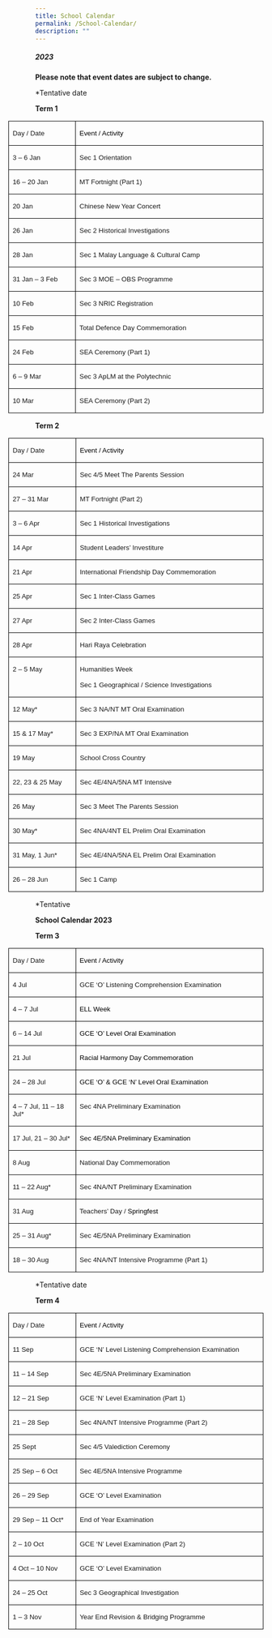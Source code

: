 ```yaml
---
title: School Calendar
permalink: /School-Calendar/
description: ""
---
```

##### **2023**

**Please note that event dates are subject to change.**

*Tentative date

**Term 1**

<table style="margin-left:-.55in;border-collapse:collapse;mso-table-layout-alt:fixed;
 border:none;mso-border-alt:solid black .5pt;mso-padding-alt:0in 5.4pt 0in 5.4pt;
 mso-border-insideh:.5pt solid black;mso-border-insidev:.5pt solid black" width="0" cellpadding="0" cellspacing="0" border="1" class="MsoNormalTable"><tbody><tr style="mso-yfti-irow:0;mso-yfti-firstrow:yes"><td style="width:1.75in;border:solid black 1.0pt;
  mso-border-alt:solid black .5pt;padding:0in 5.4pt 0in 5.4pt" valign="top" width="168"><p class="MsoNormal"><span style="font-size:10.0pt;font-family:&quot;Arial&quot;,sans-serif;
  mso-fareast-font-family:Arial" lang="EN-CA">Day / Date</span></p></td><td style="width:5.25in;border:solid black 1.0pt;
  border-left:none;mso-border-left-alt:solid black .5pt;mso-border-alt:solid black .5pt;
  padding:0in 5.4pt 0in 5.4pt" valign="top" width="504"><p style="tab-stops:center 3.0in right 6.0in;border:none;
  mso-padding-alt:31.0pt 31.0pt 31.0pt 31.0pt;mso-border-shadow:yes" class="MsoNormal"><span style="font-size:10.0pt;font-family:&quot;Arial&quot;,sans-serif;mso-fareast-font-family:
  Arial;color:black" lang="EN-CA">Event / Activity</span></p></td></tr><tr style="mso-yfti-irow:1"><td style="width:1.75in;border:solid black 1.0pt;
  border-top:none;mso-border-top-alt:solid black .5pt;mso-border-alt:solid black .5pt;
  padding:0in 5.4pt 0in 5.4pt" valign="top" width="168"><p class="MsoNormal"><span style="font-size:10.0pt;font-family:&quot;Arial&quot;,sans-serif;
  mso-fareast-font-family:Arial" lang="EN-CA">3 – 6 Jan</span></p></td><td style="width:5.25in;border-top:none;border-left:
  none;border-bottom:solid black 1.0pt;border-right:solid black 1.0pt;
  mso-border-top-alt:solid black .5pt;mso-border-left-alt:solid black .5pt;
  mso-border-alt:solid black .5pt;padding:0in 5.4pt 0in 5.4pt" valign="top" width="504"><p class="MsoNormal"><span style="font-size:10.0pt;font-family:&quot;Arial&quot;,sans-serif;
  mso-fareast-font-family:Arial" lang="EN-CA">Sec 1 Orientation</span></p></td></tr><tr style="mso-yfti-irow:2"><td style="width:1.75in;border:solid black 1.0pt;
  border-top:none;mso-border-top-alt:solid black .5pt;mso-border-alt:solid black .5pt;
  padding:0in 5.4pt 0in 5.4pt" valign="top" width="168"><p class="MsoNormal"><span style="font-size:10.0pt;font-family:&quot;Arial&quot;,sans-serif;
  mso-fareast-font-family:Arial" lang="EN-CA">16 – 20 Jan</span></p></td><td style="width:5.25in;border-top:none;border-left:
  none;border-bottom:solid black 1.0pt;border-right:solid black 1.0pt;
  mso-border-top-alt:solid black .5pt;mso-border-left-alt:solid black .5pt;
  mso-border-alt:solid black .5pt;padding:0in 5.4pt 0in 5.4pt" valign="top" width="504"><p class="MsoNormal"><span style="font-size:10.0pt;font-family:&quot;Arial&quot;,sans-serif;
  mso-fareast-font-family:Arial" lang="EN-CA">MT Fortnight (Part 1)</span></p></td></tr><tr style="mso-yfti-irow:3"><td style="width:1.75in;border:solid black 1.0pt;
  border-top:none;mso-border-top-alt:solid black .5pt;mso-border-alt:solid black .5pt;
  padding:0in 5.4pt 0in 5.4pt" valign="top" width="168"><p class="MsoNormal"><span style="font-size:10.0pt;font-family:&quot;Arial&quot;,sans-serif;
  mso-fareast-font-family:Arial" lang="EN-CA">20 Jan</span></p></td><td style="width:5.25in;border-top:none;border-left:
  none;border-bottom:solid black 1.0pt;border-right:solid black 1.0pt;
  mso-border-top-alt:solid black .5pt;mso-border-left-alt:solid black .5pt;
  mso-border-alt:solid black .5pt;padding:0in 5.4pt 0in 5.4pt" valign="top" width="504"><p class="MsoNormal"><span style="font-size:10.0pt;font-family:&quot;Arial&quot;,sans-serif;
  mso-fareast-font-family:Arial" lang="EN-CA">Chinese New Year Concert</span></p></td></tr><tr style="mso-yfti-irow:4"><td style="width:1.75in;border:solid black 1.0pt;
  border-top:none;mso-border-top-alt:solid black .5pt;mso-border-alt:solid black .5pt;
  padding:0in 5.4pt 0in 5.4pt" valign="top" width="168"><p class="MsoNormal"><span style="font-size:10.0pt;font-family:&quot;Arial&quot;,sans-serif;
  mso-fareast-font-family:Arial" lang="EN-CA">26 Jan</span></p></td><td style="width:5.25in;border-top:none;border-left:
  none;border-bottom:solid black 1.0pt;border-right:solid black 1.0pt;
  mso-border-top-alt:solid black .5pt;mso-border-left-alt:solid black .5pt;
  mso-border-alt:solid black .5pt;padding:0in 5.4pt 0in 5.4pt" valign="top" width="504"><p class="MsoNormal"><span style="font-size:10.0pt;font-family:&quot;Arial&quot;,sans-serif;
  mso-fareast-font-family:Arial" lang="EN-CA">Sec 2 Historical Investigations</span></p></td></tr><tr style="mso-yfti-irow:5"><td style="width:1.75in;border:solid black 1.0pt;
  border-top:none;mso-border-top-alt:solid black .5pt;mso-border-alt:solid black .5pt;
  padding:0in 5.4pt 0in 5.4pt" valign="top" width="168"><p class="MsoNormal"><span style="font-size:10.0pt;font-family:&quot;Arial&quot;,sans-serif;
  mso-fareast-font-family:Arial" lang="EN-CA">28 Jan</span></p></td><td style="width:5.25in;border-top:none;border-left:
  none;border-bottom:solid black 1.0pt;border-right:solid black 1.0pt;
  mso-border-top-alt:solid black .5pt;mso-border-left-alt:solid black .5pt;
  mso-border-alt:solid black .5pt;padding:0in 5.4pt 0in 5.4pt" valign="top" width="504"><p class="MsoNormal"><span style="font-size:10.0pt;font-family:&quot;Arial&quot;,sans-serif;
  mso-fareast-font-family:Arial" lang="EN-CA">Sec 1 Malay Language &amp; Cultural Camp</span></p></td></tr><tr style="mso-yfti-irow:6"><td style="width:1.75in;border:solid black 1.0pt;
  border-top:none;mso-border-top-alt:solid black .5pt;mso-border-alt:solid black .5pt;
  padding:0in 5.4pt 0in 5.4pt" valign="top" width="168"><p class="MsoNormal"><span style="font-size:10.0pt;font-family:&quot;Arial&quot;,sans-serif;
  mso-fareast-font-family:Arial" lang="EN-CA">31 Jan – 3 Feb</span></p></td><td style="width:5.25in;border-top:none;border-left:
  none;border-bottom:solid black 1.0pt;border-right:solid black 1.0pt;
  mso-border-top-alt:solid black .5pt;mso-border-left-alt:solid black .5pt;
  mso-border-alt:solid black .5pt;padding:0in 5.4pt 0in 5.4pt" valign="top" width="504"><p class="MsoNormal"><span style="font-size:10.0pt;font-family:&quot;Arial&quot;,sans-serif;
  mso-fareast-font-family:Arial" lang="EN-CA">Sec 3 MOE – OBS Programme</span></p></td></tr><tr style="mso-yfti-irow:7"><td style="width:1.75in;border:solid black 1.0pt;
  border-top:none;mso-border-top-alt:solid black .5pt;mso-border-alt:solid black .5pt;
  padding:0in 5.4pt 0in 5.4pt" valign="top" width="168"><p class="MsoNormal"><span style="font-size:10.0pt;font-family:&quot;Arial&quot;,sans-serif;
  mso-fareast-font-family:Arial" lang="EN-CA">10 Feb</span></p></td><td style="width:5.25in;border-top:none;border-left:
  none;border-bottom:solid black 1.0pt;border-right:solid black 1.0pt;
  mso-border-top-alt:solid black .5pt;mso-border-left-alt:solid black .5pt;
  mso-border-alt:solid black .5pt;padding:0in 5.4pt 0in 5.4pt" valign="top" width="504"><p class="MsoNormal"><span style="font-size:10.0pt;font-family:&quot;Arial&quot;,sans-serif;
  mso-fareast-font-family:Arial" lang="EN-CA">Sec 3 NRIC Registration</span></p></td></tr><tr style="mso-yfti-irow:8"><td style="width:1.75in;border:solid black 1.0pt;
  border-top:none;mso-border-top-alt:solid black .5pt;mso-border-alt:solid black .5pt;
  padding:0in 5.4pt 0in 5.4pt" valign="top" width="168"><p class="MsoNormal"><span style="font-size:10.0pt;font-family:&quot;Arial&quot;,sans-serif;
  mso-fareast-font-family:Arial" lang="EN-CA">15 Feb</span></p></td><td style="width:5.25in;border-top:none;border-left:
  none;border-bottom:solid black 1.0pt;border-right:solid black 1.0pt;
  mso-border-top-alt:solid black .5pt;mso-border-left-alt:solid black .5pt;
  mso-border-alt:solid black .5pt;padding:0in 5.4pt 0in 5.4pt" valign="top" width="504"><p class="MsoNormal"><span style="font-size:10.0pt;font-family:&quot;Arial&quot;,sans-serif;
  mso-fareast-font-family:Arial" lang="EN-CA">Total Defence Day Commemoration</span></p></td></tr><tr style="mso-yfti-irow:9"><td style="width:1.75in;border:solid black 1.0pt;
  border-top:none;mso-border-top-alt:solid black .5pt;mso-border-alt:solid black .5pt;
  padding:0in 5.4pt 0in 5.4pt" valign="top" width="168"><p class="MsoNormal"><span style="font-size:10.0pt;font-family:&quot;Arial&quot;,sans-serif;
  mso-fareast-font-family:Arial" lang="EN-CA">24 Feb</span></p></td><td style="width:5.25in;border-top:none;border-left:
  none;border-bottom:solid black 1.0pt;border-right:solid black 1.0pt;
  mso-border-top-alt:solid black .5pt;mso-border-left-alt:solid black .5pt;
  mso-border-alt:solid black .5pt;padding:0in 5.4pt 0in 5.4pt" valign="top" width="504"><p class="MsoNormal"><span style="font-size:10.0pt;font-family:&quot;Arial&quot;,sans-serif;
  mso-fareast-font-family:Arial" lang="EN-CA">SEA Ceremony (Part 1)</span></p></td></tr><tr style="mso-yfti-irow:10"><td style="width:1.75in;border:solid black 1.0pt;
  border-top:none;mso-border-top-alt:solid black .5pt;mso-border-alt:solid black .5pt;
  padding:0in 5.4pt 0in 5.4pt" valign="top" width="168"><p class="MsoNormal"><span style="font-size:10.0pt;font-family:&quot;Arial&quot;,sans-serif;
  mso-fareast-font-family:Arial" lang="EN-CA">6 – 9 Mar</span></p></td><td style="width:5.25in;border-top:none;border-left:
  none;border-bottom:solid black 1.0pt;border-right:solid black 1.0pt;
  mso-border-top-alt:solid black .5pt;mso-border-left-alt:solid black .5pt;
  mso-border-alt:solid black .5pt;padding:0in 5.4pt 0in 5.4pt" valign="top" width="504"><p class="MsoNormal"><span style="font-size:10.0pt;font-family:&quot;Arial&quot;,sans-serif;
  mso-fareast-font-family:Arial" lang="EN-CA">Sec 3 ApLM at the Polytechnic</span></p></td></tr><tr style="mso-yfti-irow:11;mso-yfti-lastrow:yes"><td style="width:1.75in;border:solid black 1.0pt;
  border-top:none;mso-border-top-alt:solid black .5pt;mso-border-alt:solid black .5pt;
  padding:0in 5.4pt 0in 5.4pt" valign="top" width="168"><p class="MsoNormal"><span style="font-size:10.0pt;font-family:&quot;Arial&quot;,sans-serif;
  mso-fareast-font-family:Arial" lang="EN-CA">10 Mar</span></p></td><td style="width:5.25in;border-top:none;border-left:
  none;border-bottom:solid black 1.0pt;border-right:solid black 1.0pt;
  mso-border-top-alt:solid black .5pt;mso-border-left-alt:solid black .5pt;
  mso-border-alt:solid black .5pt;padding:0in 5.4pt 0in 5.4pt" valign="top" width="504"><p class="MsoNormal"><span style="font-size:10.0pt;font-family:&quot;Arial&quot;,sans-serif;
  mso-fareast-font-family:Arial" lang="EN-CA">SEA Ceremony (Part 2)</span></p></td></tr></tbody></table>

**Term 2**

<table style="margin-left:-.55in;border-collapse:collapse;mso-table-layout-alt:fixed;
 border:none;mso-border-alt:solid black .5pt;mso-padding-alt:0in 5.4pt 0in 5.4pt;
 mso-border-insideh:.5pt solid black;mso-border-insidev:.5pt solid black" width="0" cellpadding="0" cellspacing="0" border="1" class="MsoNormalTable"><tbody><tr style="mso-yfti-irow:0;mso-yfti-firstrow:yes"><td style="width:1.75in;border:solid black 1.0pt;
  mso-border-alt:solid black .5pt;padding:0in 5.4pt 0in 5.4pt" valign="top" width="168"><p class="MsoNormal"><span style="font-size:10.0pt;font-family:&quot;Arial&quot;,sans-serif;
  mso-fareast-font-family:Arial" lang="EN-CA">Day / Date</span></p></td><td style="width:5.25in;border:solid black 1.0pt;
  border-left:none;mso-border-left-alt:solid black .5pt;mso-border-alt:solid black .5pt;
  padding:0in 5.4pt 0in 5.4pt" valign="top" width="504"><p style="tab-stops:center 3.0in right 6.0in;border:none;
  mso-padding-alt:31.0pt 31.0pt 31.0pt 31.0pt;mso-border-shadow:yes" class="MsoNormal"><span style="font-size:10.0pt;font-family:&quot;Arial&quot;,sans-serif;mso-fareast-font-family:
  Arial;color:black" lang="EN-CA">Event / Activity</span></p></td></tr><tr style="mso-yfti-irow:1"><td style="width:1.75in;border:solid black 1.0pt;
  border-top:none;mso-border-top-alt:solid black .5pt;mso-border-alt:solid black .5pt;
  padding:0in 5.4pt 0in 5.4pt" valign="top" width="168"><p class="MsoNormal"><span style="font-size:10.0pt;font-family:&quot;Arial&quot;,sans-serif;
  mso-fareast-font-family:Arial" lang="EN-CA">24 Mar</span></p></td><td style="width:5.25in;border-top:none;border-left:
  none;border-bottom:solid black 1.0pt;border-right:solid black 1.0pt;
  mso-border-top-alt:solid black .5pt;mso-border-left-alt:solid black .5pt;
  mso-border-alt:solid black .5pt;padding:0in 5.4pt 0in 5.4pt" valign="top" width="504"><p style="tab-stops:center 3.0in right 6.0in" class="MsoNormal"><span style="font-size:10.0pt;font-family:&quot;Arial&quot;,sans-serif;mso-fareast-font-family:
  Arial" lang="EN-CA">Sec 4/5 Meet The Parents Session</span></p></td></tr><tr style="mso-yfti-irow:2"><td style="width:1.75in;border:solid black 1.0pt;
  border-top:none;mso-border-top-alt:solid black .5pt;mso-border-alt:solid black .5pt;
  padding:0in 5.4pt 0in 5.4pt" valign="top" width="168"><p class="MsoNormal"><span style="font-size:10.0pt;font-family:&quot;Arial&quot;,sans-serif;
  mso-fareast-font-family:Arial" lang="EN-CA">27 – 31 Mar</span></p></td><td style="width:5.25in;border-top:none;border-left:
  none;border-bottom:solid black 1.0pt;border-right:solid black 1.0pt;
  mso-border-top-alt:solid black .5pt;mso-border-left-alt:solid black .5pt;
  mso-border-alt:solid black .5pt;padding:0in 5.4pt 0in 5.4pt" valign="top" width="504"><p style="tab-stops:center 3.0in right 6.0in" class="MsoNormal"><span style="font-size:10.0pt;font-family:&quot;Arial&quot;,sans-serif;mso-fareast-font-family:
  Arial" lang="EN-CA">MT Fortnight (Part 2)<span style="background:yellow;mso-highlight:
  yellow"></span></span></p></td></tr><tr style="mso-yfti-irow:3"><td style="width:1.75in;border:solid black 1.0pt;
  border-top:none;mso-border-top-alt:solid black .5pt;mso-border-alt:solid black .5pt;
  padding:0in 5.4pt 0in 5.4pt" valign="top" width="168"><p class="MsoNormal"><span style="font-size:10.0pt;font-family:&quot;Arial&quot;,sans-serif;
  mso-fareast-font-family:Arial" lang="EN-CA">3 – 6 Apr</span></p></td><td style="width:5.25in;border-top:none;border-left:
  none;border-bottom:solid black 1.0pt;border-right:solid black 1.0pt;
  mso-border-top-alt:solid black .5pt;mso-border-left-alt:solid black .5pt;
  mso-border-alt:solid black .5pt;padding:0in 5.4pt 0in 5.4pt" valign="top" width="504"><p style="tab-stops:center 3.0in right 6.0in" class="MsoNormal"><span style="font-size:10.0pt;font-family:&quot;Arial&quot;,sans-serif;mso-fareast-font-family:
  Arial" lang="EN-CA">Sec 1 Historical Investigations</span></p></td></tr><tr style="mso-yfti-irow:4"><td style="width:1.75in;border:solid black 1.0pt;
  border-top:none;mso-border-top-alt:solid black .5pt;mso-border-alt:solid black .5pt;
  padding:0in 5.4pt 0in 5.4pt" valign="top" width="168"><p class="MsoNormal"><span style="font-size:10.0pt;font-family:&quot;Arial&quot;,sans-serif;
  mso-fareast-font-family:Arial" lang="EN-CA">14 Apr</span></p></td><td style="width:5.25in;border-top:none;border-left:
  none;border-bottom:solid black 1.0pt;border-right:solid black 1.0pt;
  mso-border-top-alt:solid black .5pt;mso-border-left-alt:solid black .5pt;
  mso-border-alt:solid black .5pt;padding:0in 5.4pt 0in 5.4pt" valign="top" width="504"><p style="tab-stops:center 3.0in right 6.0in" class="MsoNormal"><span style="font-size:10.0pt;font-family:&quot;Arial&quot;,sans-serif;mso-fareast-font-family:
  Arial" lang="EN-CA">Student Leaders’ Investiture</span></p></td></tr><tr style="mso-yfti-irow:5"><td style="width:1.75in;border:solid black 1.0pt;
  border-top:none;mso-border-top-alt:solid black .5pt;mso-border-alt:solid black .5pt;
  padding:0in 5.4pt 0in 5.4pt" valign="top" width="168"><p class="MsoNormal"><span style="font-size:10.0pt;font-family:&quot;Arial&quot;,sans-serif;
  mso-fareast-font-family:Arial" lang="EN-CA">21 Apr</span></p></td><td style="width:5.25in;border-top:none;border-left:
  none;border-bottom:solid black 1.0pt;border-right:solid black 1.0pt;
  mso-border-top-alt:solid black .5pt;mso-border-left-alt:solid black .5pt;
  mso-border-alt:solid black .5pt;padding:0in 5.4pt 0in 5.4pt" valign="top" width="504"><p style="tab-stops:center 3.0in right 6.0in" class="MsoNormal"><span style="font-size:10.0pt;font-family:&quot;Arial&quot;,sans-serif;mso-fareast-font-family:
  Arial" lang="EN-CA">International Friendship Day Commemoration</span></p></td></tr><tr style="mso-yfti-irow:6"><td style="width:1.75in;border:solid black 1.0pt;
  border-top:none;mso-border-top-alt:solid black .5pt;mso-border-alt:solid black .5pt;
  padding:0in 5.4pt 0in 5.4pt" valign="top" width="168"><p class="MsoNormal"><span style="font-size:10.0pt;font-family:&quot;Arial&quot;,sans-serif;
  mso-fareast-font-family:Arial" lang="EN-CA">25 Apr</span></p></td><td style="width:5.25in;border-top:none;border-left:
  none;border-bottom:solid black 1.0pt;border-right:solid black 1.0pt;
  mso-border-top-alt:solid black .5pt;mso-border-left-alt:solid black .5pt;
  mso-border-alt:solid black .5pt;padding:0in 5.4pt 0in 5.4pt" valign="top" width="504"><p style="tab-stops:center 3.0in right 6.0in" class="MsoNormal"><span style="font-size:10.0pt;font-family:&quot;Arial&quot;,sans-serif;mso-fareast-font-family:
  Arial" lang="EN-CA">Sec 1 Inter-Class Games</span></p></td></tr><tr style="mso-yfti-irow:7"><td style="width:1.75in;border:solid black 1.0pt;
  border-top:none;mso-border-top-alt:solid black .5pt;mso-border-alt:solid black .5pt;
  padding:0in 5.4pt 0in 5.4pt" valign="top" width="168"><p class="MsoNormal"><span style="font-size:10.0pt;font-family:&quot;Arial&quot;,sans-serif;
  mso-fareast-font-family:Arial" lang="EN-CA">27 Apr</span></p></td><td style="width:5.25in;border-top:none;border-left:
  none;border-bottom:solid black 1.0pt;border-right:solid black 1.0pt;
  mso-border-top-alt:solid black .5pt;mso-border-left-alt:solid black .5pt;
  mso-border-alt:solid black .5pt;padding:0in 5.4pt 0in 5.4pt" valign="top" width="504"><p style="tab-stops:center 3.0in right 6.0in" class="MsoNormal"><span style="font-size:10.0pt;font-family:&quot;Arial&quot;,sans-serif;mso-fareast-font-family:
  Arial" lang="EN-CA">Sec 2 Inter-Class Games</span></p></td></tr><tr style="mso-yfti-irow:8"><td style="width:1.75in;border:solid black 1.0pt;
  border-top:none;mso-border-top-alt:solid black .5pt;mso-border-alt:solid black .5pt;
  padding:0in 5.4pt 0in 5.4pt" valign="top" width="168"><p class="MsoNormal"><span style="font-size:10.0pt;font-family:&quot;Arial&quot;,sans-serif;
  mso-fareast-font-family:Arial" lang="EN-CA">28 Apr</span></p></td><td style="width:5.25in;border-top:none;border-left:
  none;border-bottom:solid black 1.0pt;border-right:solid black 1.0pt;
  mso-border-top-alt:solid black .5pt;mso-border-left-alt:solid black .5pt;
  mso-border-alt:solid black .5pt;padding:0in 5.4pt 0in 5.4pt" valign="top" width="504"><p style="tab-stops:center 3.0in right 6.0in" class="MsoNormal"><span style="font-size:10.0pt;font-family:&quot;Arial&quot;,sans-serif;mso-fareast-font-family:
  Arial" lang="EN-CA">Hari Raya Celebration</span></p></td></tr><tr style="mso-yfti-irow:9"><td style="width:1.75in;border:solid black 1.0pt;
  border-top:none;mso-border-top-alt:solid black .5pt;mso-border-alt:solid black .5pt;
  padding:0in 5.4pt 0in 5.4pt" valign="top" width="168"><p class="MsoNormal"><span style="font-size:10.0pt;font-family:&quot;Arial&quot;,sans-serif;
  mso-fareast-font-family:Arial" lang="EN-CA">2 – 5 May</span></p></td><td style="width:5.25in;border-top:none;border-left:
  none;border-bottom:solid black 1.0pt;border-right:solid black 1.0pt;
  mso-border-top-alt:solid black .5pt;mso-border-left-alt:solid black .5pt;
  mso-border-alt:solid black .5pt;padding:0in 5.4pt 0in 5.4pt" valign="top" width="504"><p style="tab-stops:center 3.0in right 6.0in" class="MsoNormal"><span style="font-size:10.0pt;font-family:&quot;Arial&quot;,sans-serif;mso-fareast-font-family:
  Arial" lang="EN-CA">Humanities Week</span></p><p style="tab-stops:center 3.0in right 6.0in" class="MsoNormal"><span style="font-size:10.0pt;font-family:&quot;Arial&quot;,sans-serif;mso-fareast-font-family:
  Arial" lang="EN-CA">Sec 1 Geographical / Science Investigations</span></p></td></tr><tr style="mso-yfti-irow:10"><td style="width:1.75in;border:solid black 1.0pt;
  border-top:none;mso-border-top-alt:solid black .5pt;mso-border-alt:solid black .5pt;
  padding:0in 5.4pt 0in 5.4pt" valign="top" width="168"><p class="MsoNormal"><span style="font-size:10.0pt;font-family:&quot;Arial&quot;,sans-serif;
  mso-fareast-font-family:Arial" lang="EN-CA">12 May*</span></p></td><td style="width:5.25in;border-top:none;border-left:
  none;border-bottom:solid black 1.0pt;border-right:solid black 1.0pt;
  mso-border-top-alt:solid black .5pt;mso-border-left-alt:solid black .5pt;
  mso-border-alt:solid black .5pt;padding:0in 5.4pt 0in 5.4pt" valign="top" width="504"><p style="tab-stops:center 3.0in right 6.0in" class="MsoNormal"><span style="font-size:10.0pt;font-family:&quot;Arial&quot;,sans-serif;mso-fareast-font-family:
  Arial" lang="EN-CA">Sec 3 NA/NT MT Oral Examination</span></p></td></tr><tr style="mso-yfti-irow:11"><td style="width:1.75in;border:solid black 1.0pt;
  border-top:none;mso-border-top-alt:solid black .5pt;mso-border-alt:solid black .5pt;
  padding:0in 5.4pt 0in 5.4pt" valign="top" width="168"><p class="MsoNormal"><span style="font-size:10.0pt;font-family:&quot;Arial&quot;,sans-serif;
  mso-fareast-font-family:Arial" lang="EN-CA">15 &amp; 17 May*</span></p></td><td style="width:5.25in;border-top:none;border-left:
  none;border-bottom:solid black 1.0pt;border-right:solid black 1.0pt;
  mso-border-top-alt:solid black .5pt;mso-border-left-alt:solid black .5pt;
  mso-border-alt:solid black .5pt;padding:0in 5.4pt 0in 5.4pt" valign="top" width="504"><p class="MsoNormal"><span style="font-size:10.0pt;font-family:&quot;Arial&quot;,sans-serif;
  mso-fareast-font-family:Arial" lang="EN-CA">Sec 3 EXP/NA MT Oral Examination</span></p></td></tr><tr style="mso-yfti-irow:12"><td style="width:1.75in;border:solid black 1.0pt;
  border-top:none;mso-border-top-alt:solid black .5pt;mso-border-alt:solid black .5pt;
  padding:0in 5.4pt 0in 5.4pt" valign="top" width="168"><p class="MsoNormal"><span style="font-size:10.0pt;font-family:&quot;Arial&quot;,sans-serif;
  mso-fareast-font-family:Arial" lang="EN-CA">19 May</span></p></td><td style="width:5.25in;border-top:none;border-left:
  none;border-bottom:solid black 1.0pt;border-right:solid black 1.0pt;
  mso-border-top-alt:solid black .5pt;mso-border-left-alt:solid black .5pt;
  mso-border-alt:solid black .5pt;padding:0in 5.4pt 0in 5.4pt" valign="top" width="504"><p class="MsoNormal"><span style="font-size:10.0pt;font-family:&quot;Arial&quot;,sans-serif;
  mso-fareast-font-family:Arial" lang="EN-CA">School Cross Country</span></p></td></tr><tr style="mso-yfti-irow:13"><td style="width:1.75in;border:solid black 1.0pt;
  border-top:none;mso-border-top-alt:solid black .5pt;mso-border-alt:solid black .5pt;
  padding:0in 5.4pt 0in 5.4pt" valign="top" width="168"><p class="MsoNormal"><span style="font-size:10.0pt;font-family:&quot;Arial&quot;,sans-serif;
  mso-fareast-font-family:Arial" lang="EN-CA">22, 23 &amp; 25 May</span></p></td><td style="width:5.25in;border-top:none;border-left:
  none;border-bottom:solid black 1.0pt;border-right:solid black 1.0pt;
  mso-border-top-alt:solid black .5pt;mso-border-left-alt:solid black .5pt;
  mso-border-alt:solid black .5pt;padding:0in 5.4pt 0in 5.4pt" valign="top" width="504"><p class="MsoNormal"><span style="font-size:10.0pt;font-family:&quot;Arial&quot;,sans-serif;
  mso-fareast-font-family:Arial" lang="EN-CA">Sec 4E/4NA/5NA MT Intensive</span></p></td></tr><tr style="mso-yfti-irow:14"><td style="width:1.75in;border:solid black 1.0pt;
  border-top:none;mso-border-top-alt:solid black .5pt;mso-border-alt:solid black .5pt;
  padding:0in 5.4pt 0in 5.4pt" valign="top" width="168"><p class="MsoNormal"><span style="font-size:10.0pt;font-family:&quot;Arial&quot;,sans-serif;
  mso-fareast-font-family:Arial" lang="EN-CA">26 May</span></p></td><td style="width:5.25in;border-top:none;border-left:
  none;border-bottom:solid black 1.0pt;border-right:solid black 1.0pt;
  mso-border-top-alt:solid black .5pt;mso-border-left-alt:solid black .5pt;
  mso-border-alt:solid black .5pt;padding:0in 5.4pt 0in 5.4pt" valign="top" width="504"><p style="tab-stops:center 3.0in right 6.0in" class="MsoNormal"><span style="font-size:10.0pt;font-family:&quot;Arial&quot;,sans-serif;mso-fareast-font-family:
  Arial" lang="EN-CA">Sec 3 Meet The Parents Session</span></p></td></tr><tr style="mso-yfti-irow:15"><td style="width:1.75in;border:solid black 1.0pt;
  border-top:none;mso-border-top-alt:solid black .5pt;mso-border-alt:solid black .5pt;
  padding:0in 5.4pt 0in 5.4pt" valign="top" width="168"><p class="MsoNormal"><span style="font-size:10.0pt;font-family:&quot;Arial&quot;,sans-serif;
  mso-fareast-font-family:Arial" lang="EN-CA">30 May*</span></p></td><td style="width:5.25in;border-top:none;border-left:
  none;border-bottom:solid black 1.0pt;border-right:solid black 1.0pt;
  mso-border-top-alt:solid black .5pt;mso-border-left-alt:solid black .5pt;
  mso-border-alt:solid black .5pt;padding:0in 5.4pt 0in 5.4pt" valign="top" width="504"><p class="MsoNormal"><span style="font-size:10.0pt;font-family:&quot;Arial&quot;,sans-serif;
  mso-fareast-font-family:Arial" lang="EN-CA">Sec 4NA/4NT EL Prelim Oral Examination</span></p></td></tr><tr style="mso-yfti-irow:16"><td style="width:1.75in;border:solid black 1.0pt;
  border-top:none;mso-border-top-alt:solid black .5pt;mso-border-alt:solid black .5pt;
  padding:0in 5.4pt 0in 5.4pt" valign="top" width="168"><p class="MsoNormal"><span style="font-size:10.0pt;font-family:&quot;Arial&quot;,sans-serif;
  mso-fareast-font-family:Arial" lang="EN-CA">31 May, 1 Jun*</span></p></td><td style="width:5.25in;border-top:none;border-left:
  none;border-bottom:solid black 1.0pt;border-right:solid black 1.0pt;
  mso-border-top-alt:solid black .5pt;mso-border-left-alt:solid black .5pt;
  mso-border-alt:solid black .5pt;padding:0in 5.4pt 0in 5.4pt" valign="top" width="504"><p class="MsoNormal"><span style="font-size:10.0pt;font-family:&quot;Arial&quot;,sans-serif;
  mso-fareast-font-family:Arial" lang="EN-CA">Sec 4E/4NA/5NA EL Prelim Oral Examination</span></p></td></tr><tr style="mso-yfti-irow:17;mso-yfti-lastrow:yes"><td style="width:1.75in;border:solid black 1.0pt;
  border-top:none;mso-border-top-alt:solid black .5pt;mso-border-alt:solid black .5pt;
  padding:0in 5.4pt 0in 5.4pt" valign="top" width="168"><p class="MsoNormal"><span style="font-size:10.0pt;font-family:&quot;Arial&quot;,sans-serif;
  mso-fareast-font-family:Arial" lang="EN-CA">26 – 28 Jun</span></p></td><td style="width:5.25in;border-top:none;border-left:
  none;border-bottom:solid black 1.0pt;border-right:solid black 1.0pt;
  mso-border-top-alt:solid black .5pt;mso-border-left-alt:solid black .5pt;
  mso-border-alt:solid black .5pt;padding:0in 5.4pt 0in 5.4pt" valign="top" width="504"><p class="MsoNormal"><span style="font-size:10.0pt;font-family:&quot;Arial&quot;,sans-serif;
  mso-fareast-font-family:Arial" lang="EN-CA">Sec 1 Camp</span></p></td></tr></tbody></table>

\*Tentative

**School Calendar 2023**

**Term 3**

<table style="margin-left:-.55in;border-collapse:collapse;mso-table-layout-alt:fixed;
 border:none;mso-border-alt:solid black .5pt;mso-padding-alt:0in 5.4pt 0in 5.4pt;
 mso-border-insideh:.5pt solid black;mso-border-insidev:.5pt solid black" width="0" cellpadding="0" cellspacing="0" border="1" class="MsoNormalTable"><tbody><tr style="mso-yfti-irow:0;mso-yfti-firstrow:yes"><td style="width:1.75in;border:solid black 1.0pt;
  mso-border-alt:solid black .5pt;padding:0in 5.4pt 0in 5.4pt" valign="top" width="168"><p class="MsoNormal"><span style="font-size:10.0pt;font-family:&quot;Arial&quot;,sans-serif;
  mso-fareast-font-family:Arial" lang="EN-CA">Day / Date</span></p></td><td style="width:5.25in;border:solid black 1.0pt;
  border-left:none;mso-border-left-alt:solid black .5pt;mso-border-alt:solid black .5pt;
  padding:0in 5.4pt 0in 5.4pt" valign="top" width="504"><p style="tab-stops:center 3.0in right 6.0in;border:none;
  mso-padding-alt:31.0pt 31.0pt 31.0pt 31.0pt;mso-border-shadow:yes" class="MsoNormal"><span style="font-size:10.0pt;font-family:&quot;Arial&quot;,sans-serif;mso-fareast-font-family:
  Arial;color:black" lang="EN-CA">Event / Activity</span></p></td></tr><tr style="mso-yfti-irow:1"><td style="width:1.75in;border:solid black 1.0pt;
  border-top:none;mso-border-top-alt:solid black .5pt;mso-border-alt:solid black .5pt;
  padding:0in 5.4pt 0in 5.4pt" valign="top" width="168"><p class="MsoNormal"><span style="font-size:10.0pt;font-family:&quot;Arial&quot;,sans-serif;
  mso-fareast-font-family:Arial" lang="EN-CA">4 Jul</span></p></td><td style="width:5.25in;border-top:none;border-left:
  none;border-bottom:solid black 1.0pt;border-right:solid black 1.0pt;
  mso-border-top-alt:solid black .5pt;mso-border-left-alt:solid black .5pt;
  mso-border-alt:solid black .5pt;padding:0in 5.4pt 0in 5.4pt" valign="top" width="504"><p style="tab-stops:center 3.0in right 6.0in;border:none;
  mso-padding-alt:31.0pt 31.0pt 31.0pt 31.0pt;mso-border-shadow:yes" class="MsoNormal"><span style="font-size:10.0pt;font-family:&quot;Arial&quot;,sans-serif;mso-fareast-font-family:
  Arial" lang="EN-CA">GCE ‘O’ Listening Comprehension Examination<span style="color:black"></span></span></p></td></tr><tr style="mso-yfti-irow:2"><td style="width:1.75in;border:solid black 1.0pt;
  border-top:none;mso-border-top-alt:solid black .5pt;mso-border-alt:solid black .5pt;
  padding:0in 5.4pt 0in 5.4pt" valign="top" width="168"><p class="MsoNormal"><span style="font-size:10.0pt;font-family:&quot;Arial&quot;,sans-serif;
  mso-fareast-font-family:Arial" lang="EN-CA">4 – 7 Jul</span></p></td><td style="width:5.25in;border-top:none;border-left:
  none;border-bottom:solid black 1.0pt;border-right:solid black 1.0pt;
  mso-border-top-alt:solid black .5pt;mso-border-left-alt:solid black .5pt;
  mso-border-alt:solid black .5pt;padding:0in 5.4pt 0in 5.4pt" valign="top" width="504"><p style="tab-stops:center 3.0in right 6.0in;border:none;
  mso-padding-alt:31.0pt 31.0pt 31.0pt 31.0pt;mso-border-shadow:yes" class="MsoNormal"><span style="font-size:10.0pt;font-family:&quot;Arial&quot;,sans-serif;mso-fareast-font-family:
  Arial;color:black" lang="EN-CA">ELL Week</span></p></td></tr><tr style="mso-yfti-irow:3"><td style="width:1.75in;border:solid black 1.0pt;
  border-top:none;mso-border-top-alt:solid black .5pt;mso-border-alt:solid black .5pt;
  padding:0in 5.4pt 0in 5.4pt" valign="top" width="168"><p class="MsoNormal"><span style="font-size:10.0pt;font-family:&quot;Arial&quot;,sans-serif;
  mso-fareast-font-family:Arial" lang="EN-CA">6 – 14 Jul</span></p></td><td style="width:5.25in;border-top:none;border-left:
  none;border-bottom:solid black 1.0pt;border-right:solid black 1.0pt;
  mso-border-top-alt:solid black .5pt;mso-border-left-alt:solid black .5pt;
  mso-border-alt:solid black .5pt;padding:0in 5.4pt 0in 5.4pt" valign="top" width="504"><p style="tab-stops:center 3.0in right 6.0in;border:none;
  mso-padding-alt:31.0pt 31.0pt 31.0pt 31.0pt;mso-border-shadow:yes" class="MsoNormal"><span style="font-size:10.0pt;font-family:&quot;Arial&quot;,sans-serif;mso-fareast-font-family:
  Arial;color:black" lang="EN-CA">GCE ‘O’ Level Oral Examination</span></p></td></tr><tr style="mso-yfti-irow:4"><td style="width:1.75in;border:solid black 1.0pt;
  border-top:none;mso-border-top-alt:solid black .5pt;mso-border-alt:solid black .5pt;
  padding:0in 5.4pt 0in 5.4pt" valign="top" width="168"><p class="MsoNormal"><span style="font-size:10.0pt;font-family:&quot;Arial&quot;,sans-serif;
  mso-fareast-font-family:Arial" lang="EN-CA">21 Jul</span></p></td><td style="width:5.25in;border-top:none;border-left:
  none;border-bottom:solid black 1.0pt;border-right:solid black 1.0pt;
  mso-border-top-alt:solid black .5pt;mso-border-left-alt:solid black .5pt;
  mso-border-alt:solid black .5pt;padding:0in 5.4pt 0in 5.4pt" valign="top" width="504"><p style="tab-stops:center 3.0in right 6.0in;border:none;
  mso-padding-alt:31.0pt 31.0pt 31.0pt 31.0pt;mso-border-shadow:yes" class="MsoNormal"><span style="font-size:10.0pt;font-family:&quot;Arial&quot;,sans-serif;mso-fareast-font-family:
  Arial;color:black" lang="EN-CA">Racial Harmony Day Commemoration</span></p></td></tr><tr style="mso-yfti-irow:5"><td style="width:1.75in;border:solid black 1.0pt;
  border-top:none;mso-border-top-alt:solid black .5pt;mso-border-alt:solid black .5pt;
  padding:0in 5.4pt 0in 5.4pt" valign="top" width="168"><p class="MsoNormal"><span style="font-size:10.0pt;font-family:&quot;Arial&quot;,sans-serif;
  mso-fareast-font-family:Arial" lang="EN-CA">24 – 28 Jul</span></p></td><td style="width:5.25in;border-top:none;border-left:
  none;border-bottom:solid black 1.0pt;border-right:solid black 1.0pt;
  mso-border-top-alt:solid black .5pt;mso-border-left-alt:solid black .5pt;
  mso-border-alt:solid black .5pt;padding:0in 5.4pt 0in 5.4pt" valign="top" width="504"><p style="tab-stops:center 3.0in right 6.0in;border:none;
  mso-padding-alt:31.0pt 31.0pt 31.0pt 31.0pt;mso-border-shadow:yes" class="MsoNormal"><span style="font-size:10.0pt;font-family:&quot;Arial&quot;,sans-serif;mso-fareast-font-family:
  Arial;color:black" lang="EN-CA">GCE ‘O’ &amp; GCE ‘N’ Level Oral Examination</span></p></td></tr><tr style="mso-yfti-irow:6"><td style="width:1.75in;border:solid black 1.0pt;
  border-top:none;mso-border-top-alt:solid black .5pt;mso-border-alt:solid black .5pt;
  padding:0in 5.4pt 0in 5.4pt" valign="top" width="168"><p class="MsoNormal"><span style="font-size:10.0pt;font-family:&quot;Arial&quot;,sans-serif;
  mso-fareast-font-family:Arial" lang="EN-CA">4 – 7 Jul, 11 – 18 Jul*</span></p></td><td style="width:5.25in;border-top:none;border-left:
  none;border-bottom:solid black 1.0pt;border-right:solid black 1.0pt;
  mso-border-top-alt:solid black .5pt;mso-border-left-alt:solid black .5pt;
  mso-border-alt:solid black .5pt;padding:0in 5.4pt 0in 5.4pt" valign="top" width="504"><p class="MsoNormal"><span style="font-size:10.0pt;font-family:&quot;Arial&quot;,sans-serif;
  mso-fareast-font-family:Arial" lang="EN-CA">Sec 4NA Preliminary Examination</span></p></td></tr><tr style="mso-yfti-irow:7"><td style="width:1.75in;border:solid black 1.0pt;
  border-top:none;mso-border-top-alt:solid black .5pt;mso-border-alt:solid black .5pt;
  padding:0in 5.4pt 0in 5.4pt" valign="top" width="168"><p class="MsoNormal"><span style="font-size:10.0pt;font-family:&quot;Arial&quot;,sans-serif;
  mso-fareast-font-family:Arial" lang="EN-CA">17 Jul, 21 – 30 Jul*</span></p></td><td style="width:5.25in;border-top:none;border-left:
  none;border-bottom:solid black 1.0pt;border-right:solid black 1.0pt;
  mso-border-top-alt:solid black .5pt;mso-border-left-alt:solid black .5pt;
  mso-border-alt:solid black .5pt;padding:0in 5.4pt 0in 5.4pt" valign="top" width="504"><p class="MsoNormal"><span style="font-size:10.0pt;font-family:&quot;Arial&quot;,sans-serif;
  mso-fareast-font-family:Arial;color:black" lang="EN-CA">Sec 4E/5NA Preliminary Examination</span><span style="font-size:10.0pt;font-family:&quot;Arial&quot;,sans-serif;mso-fareast-font-family:
  Arial" lang="EN-CA"></span></p></td></tr><tr style="mso-yfti-irow:8"><td style="width:1.75in;border:solid black 1.0pt;
  border-top:none;mso-border-top-alt:solid black .5pt;mso-border-alt:solid black .5pt;
  padding:0in 5.4pt 0in 5.4pt" valign="top" width="168"><p class="MsoNormal"><span style="font-size:10.0pt;font-family:&quot;Arial&quot;,sans-serif;
  mso-fareast-font-family:Arial" lang="EN-CA">8 Aug</span></p></td><td style="width:5.25in;border-top:none;border-left:
  none;border-bottom:solid black 1.0pt;border-right:solid black 1.0pt;
  mso-border-top-alt:solid black .5pt;mso-border-left-alt:solid black .5pt;
  mso-border-alt:solid black .5pt;padding:0in 5.4pt 0in 5.4pt" valign="top" width="504"><p style="tab-stops:center 3.0in right 6.0in" class="MsoNormal"><span style="font-size:10.0pt;font-family:&quot;Arial&quot;,sans-serif;mso-fareast-font-family:
  Arial" lang="EN-CA">National Day Commemoration</span></p></td></tr><tr style="mso-yfti-irow:9"><td style="width:1.75in;border:solid black 1.0pt;
  border-top:none;mso-border-top-alt:solid black .5pt;mso-border-alt:solid black .5pt;
  padding:0in 5.4pt 0in 5.4pt" valign="top" width="168"><p class="MsoNormal"><span style="font-size:10.0pt;font-family:&quot;Arial&quot;,sans-serif;
  mso-fareast-font-family:Arial" lang="EN-CA">11 – 22 Aug*</span></p></td><td style="width:5.25in;border-top:none;border-left:
  none;border-bottom:solid black 1.0pt;border-right:solid black 1.0pt;
  mso-border-top-alt:solid black .5pt;mso-border-left-alt:solid black .5pt;
  mso-border-alt:solid black .5pt;padding:0in 5.4pt 0in 5.4pt" valign="top" width="504"><p style="tab-stops:center 3.0in right 6.0in" class="MsoNormal"><span style="font-size:10.0pt;font-family:&quot;Arial&quot;,sans-serif;mso-fareast-font-family:
  Arial" lang="EN-CA">Sec 4NA/NT Preliminary Examination</span></p></td></tr><tr style="mso-yfti-irow:10"><td style="width:1.75in;border:solid black 1.0pt;
  border-top:none;mso-border-top-alt:solid black .5pt;mso-border-alt:solid black .5pt;
  padding:0in 5.4pt 0in 5.4pt" valign="top" width="168"><p class="MsoNormal"><span style="font-size:10.0pt;font-family:&quot;Arial&quot;,sans-serif;
  mso-fareast-font-family:Arial" lang="EN-CA">31 Aug</span></p></td><td style="width:5.25in;border-top:none;border-left:
  none;border-bottom:solid black 1.0pt;border-right:solid black 1.0pt;
  mso-border-top-alt:solid black .5pt;mso-border-left-alt:solid black .5pt;
  mso-border-alt:solid black .5pt;padding:0in 5.4pt 0in 5.4pt" valign="top" width="504"><p style="tab-stops:center 3.0in right 6.0in" class="MsoNormal"><span style="font-size:10.0pt;font-family:&quot;Arial&quot;,sans-serif;mso-fareast-font-family:
  Arial" lang="EN-CA">Teachers’ Day / <span style="color:black">Springfest</span></span></p></td></tr><tr style="mso-yfti-irow:11"><td style="width:1.75in;border:solid black 1.0pt;
  border-top:none;mso-border-top-alt:solid black .5pt;mso-border-alt:solid black .5pt;
  padding:0in 5.4pt 0in 5.4pt" valign="top" width="168"><p class="MsoNormal"><span style="font-size:10.0pt;font-family:&quot;Arial&quot;,sans-serif;
  mso-fareast-font-family:Arial" lang="EN-CA">25 – 31 Aug*</span></p></td><td style="width:5.25in;border-top:none;border-left:
  none;border-bottom:solid black 1.0pt;border-right:solid black 1.0pt;
  mso-border-top-alt:solid black .5pt;mso-border-left-alt:solid black .5pt;
  mso-border-alt:solid black .5pt;padding:0in 5.4pt 0in 5.4pt" valign="top" width="504"><p style="tab-stops:center 3.0in right 6.0in" class="MsoNormal"><span style="font-size:10.0pt;font-family:&quot;Arial&quot;,sans-serif;mso-fareast-font-family:
  Arial" lang="EN-CA">Sec 4E/5NA Preliminary Examination</span></p></td></tr><tr style="mso-yfti-irow:12;mso-yfti-lastrow:yes"><td style="width:1.75in;border:solid black 1.0pt;
  border-top:none;mso-border-top-alt:solid black .5pt;mso-border-alt:solid black .5pt;
  padding:0in 5.4pt 0in 5.4pt" valign="top" width="168"><p class="MsoNormal"><span style="font-size:10.0pt;font-family:&quot;Arial&quot;,sans-serif;
  mso-fareast-font-family:Arial" lang="EN-CA">18 – 30 Aug</span></p></td><td style="width:5.25in;border-top:none;border-left:
  none;border-bottom:solid black 1.0pt;border-right:solid black 1.0pt;
  mso-border-top-alt:solid black .5pt;mso-border-left-alt:solid black .5pt;
  mso-border-alt:solid black .5pt;padding:0in 5.4pt 0in 5.4pt" valign="top" width="504"><p style="tab-stops:center 3.0in right 6.0in" class="MsoNormal"><span style="font-size:10.0pt;font-family:&quot;Arial&quot;,sans-serif;mso-fareast-font-family:
  Arial" lang="EN-CA">Sec 4NA/NT Intensive Programme (Part 1)</span></p></td></tr></tbody></table>

\*Tentative date

**Term 4**

<table style="margin-left:-.55in;border-collapse:collapse;mso-table-layout-alt:fixed;
 border:none;mso-border-alt:solid black .5pt;mso-padding-alt:0in 5.4pt 0in 5.4pt;
 mso-border-insideh:.5pt solid black;mso-border-insidev:.5pt solid black" width="0" cellpadding="0" cellspacing="0" border="1" class="MsoNormalTable"><tbody><tr style="mso-yfti-irow:0;mso-yfti-firstrow:yes"><td style="width:1.75in;border:solid black 1.0pt;
  mso-border-alt:solid black .5pt;padding:0in 5.4pt 0in 5.4pt" valign="top" width="168"><p class="MsoNormal"><span style="font-size:10.0pt;font-family:&quot;Arial&quot;,sans-serif;
  mso-fareast-font-family:Arial" lang="EN-CA">Day / Date</span></p></td><td style="width:5.25in;border:solid black 1.0pt;
  border-left:none;mso-border-left-alt:solid black .5pt;mso-border-alt:solid black .5pt;
  padding:0in 5.4pt 0in 5.4pt" valign="top" width="504"><p style="tab-stops:center 3.0in right 6.0in;border:none;
  mso-padding-alt:31.0pt 31.0pt 31.0pt 31.0pt;mso-border-shadow:yes" class="MsoNormal"><span style="font-size:10.0pt;font-family:&quot;Arial&quot;,sans-serif;mso-fareast-font-family:
  Arial;color:black" lang="EN-CA">Event / Activity</span></p></td></tr><tr style="mso-yfti-irow:1"><td style="width:1.75in;border:solid black 1.0pt;border-top:none;
  mso-border-top-alt:solid black .5pt;mso-border-alt:solid black .5pt;
  padding:0in 5.4pt 0in 5.4pt" width="168"><p class="MsoNormal"><span style="font-size:10.0pt;font-family:&quot;Arial&quot;,sans-serif;
  mso-fareast-font-family:Arial" lang="EN-CA">11 Sep</span></p></td><td style="width:5.25in;border-top:none;border-left:
  none;border-bottom:solid black 1.0pt;border-right:solid black 1.0pt;
  mso-border-top-alt:solid black .5pt;mso-border-left-alt:solid black .5pt;
  mso-border-alt:solid black .5pt;padding:0in 5.4pt 0in 5.4pt" valign="top" width="504"><p class="MsoNormal"><span style="font-size:10.0pt;font-family:&quot;Arial&quot;,sans-serif;
  mso-fareast-font-family:Arial" lang="EN-CA">GCE ‘N’ Level Listening Comprehension Examination</span></p></td></tr><tr style="mso-yfti-irow:2"><td style="width:1.75in;border:solid black 1.0pt;border-top:none;
  mso-border-top-alt:solid black .5pt;mso-border-alt:solid black .5pt;
  padding:0in 5.4pt 0in 5.4pt" width="168"><p class="MsoNormal"><span style="font-size:10.0pt;font-family:&quot;Arial&quot;,sans-serif;
  mso-fareast-font-family:Arial" lang="EN-CA">11 – 14 Sep</span></p></td><td style="width:5.25in;border-top:none;border-left:
  none;border-bottom:solid black 1.0pt;border-right:solid black 1.0pt;
  mso-border-top-alt:solid black .5pt;mso-border-left-alt:solid black .5pt;
  mso-border-alt:solid black .5pt;padding:0in 5.4pt 0in 5.4pt" valign="top" width="504"><p class="MsoNormal"><span style="font-size:10.0pt;font-family:&quot;Arial&quot;,sans-serif;
  mso-fareast-font-family:Arial" lang="EN-CA">Sec 4E/5NA Preliminary Examination</span></p></td></tr><tr style="mso-yfti-irow:3"><td style="width:1.75in;border:solid black 1.0pt;border-top:none;
  mso-border-top-alt:solid black .5pt;mso-border-alt:solid black .5pt;
  padding:0in 5.4pt 0in 5.4pt" width="168"><p class="MsoNormal"><span style="font-size:10.0pt;font-family:&quot;Arial&quot;,sans-serif;
  mso-fareast-font-family:Arial" lang="EN-CA">12 – 21 Sep</span></p></td><td style="width:5.25in;border-top:none;border-left:
  none;border-bottom:solid black 1.0pt;border-right:solid black 1.0pt;
  mso-border-top-alt:solid black .5pt;mso-border-left-alt:solid black .5pt;
  mso-border-alt:solid black .5pt;padding:0in 5.4pt 0in 5.4pt" valign="top" width="504"><p class="MsoNormal"><span style="font-size:10.0pt;font-family:&quot;Arial&quot;,sans-serif;
  mso-fareast-font-family:Arial" lang="EN-CA">GCE ‘N’ Level Examination (Part 1)</span></p></td></tr><tr style="mso-yfti-irow:4"><td style="width:1.75in;border:solid black 1.0pt;border-top:none;
  mso-border-top-alt:solid black .5pt;mso-border-alt:solid black .5pt;
  padding:0in 5.4pt 0in 5.4pt" width="168"><p class="MsoNormal"><span style="font-size:10.0pt;font-family:&quot;Arial&quot;,sans-serif;
  mso-fareast-font-family:Arial" lang="EN-CA">21 – 28 Sep</span></p></td><td style="width:5.25in;border-top:none;border-left:
  none;border-bottom:solid black 1.0pt;border-right:solid black 1.0pt;
  mso-border-top-alt:solid black .5pt;mso-border-left-alt:solid black .5pt;
  mso-border-alt:solid black .5pt;padding:0in 5.4pt 0in 5.4pt" valign="top" width="504"><p class="MsoNormal"><span style="font-size:10.0pt;font-family:&quot;Arial&quot;,sans-serif;
  mso-fareast-font-family:Arial" lang="EN-CA">Sec 4NA/NT Intensive Programme (Part 2)</span></p></td></tr><tr style="mso-yfti-irow:5"><td style="width:1.75in;border:solid black 1.0pt;border-top:none;
  mso-border-top-alt:solid black .5pt;mso-border-alt:solid black .5pt;
  padding:0in 5.4pt 0in 5.4pt" width="168"><p class="MsoNormal"><span style="font-size:10.0pt;font-family:&quot;Arial&quot;,sans-serif;
  mso-fareast-font-family:Arial" lang="EN-CA">25 Sept</span></p></td><td style="width:5.25in;border-top:none;border-left:
  none;border-bottom:solid black 1.0pt;border-right:solid black 1.0pt;
  mso-border-top-alt:solid black .5pt;mso-border-left-alt:solid black .5pt;
  mso-border-alt:solid black .5pt;padding:0in 5.4pt 0in 5.4pt" valign="top" width="504"><p class="MsoNormal"><span style="font-size:10.0pt;font-family:&quot;Arial&quot;,sans-serif;
  mso-fareast-font-family:Arial" lang="EN-CA">Sec 4/5 Valediction Ceremony</span></p></td></tr><tr style="mso-yfti-irow:6"><td style="width:1.75in;border:solid black 1.0pt;border-top:none;
  mso-border-top-alt:solid black .5pt;mso-border-alt:solid black .5pt;
  padding:0in 5.4pt 0in 5.4pt" width="168"><p class="MsoNormal"><span style="font-size:10.0pt;font-family:&quot;Arial&quot;,sans-serif;
  mso-fareast-font-family:Arial" lang="EN-CA">25 Sep – 6 Oct</span></p></td><td style="width:5.25in;border-top:none;border-left:
  none;border-bottom:solid black 1.0pt;border-right:solid black 1.0pt;
  mso-border-top-alt:solid black .5pt;mso-border-left-alt:solid black .5pt;
  mso-border-alt:solid black .5pt;padding:0in 5.4pt 0in 5.4pt" valign="top" width="504"><p class="MsoNormal"><span style="font-size:10.0pt;font-family:&quot;Arial&quot;,sans-serif;
  mso-fareast-font-family:Arial" lang="EN-CA">Sec 4E/5NA Intensive Programme</span></p></td></tr><tr style="mso-yfti-irow:7"><td style="width:1.75in;border:solid black 1.0pt;border-top:none;
  mso-border-top-alt:solid black .5pt;mso-border-alt:solid black .5pt;
  padding:0in 5.4pt 0in 5.4pt" width="168"><p class="MsoNormal"><span style="font-size:10.0pt;font-family:&quot;Arial&quot;,sans-serif;
  mso-fareast-font-family:Arial" lang="EN-CA">26 – 29 Sep</span></p></td><td style="width:5.25in;border-top:none;border-left:
  none;border-bottom:solid black 1.0pt;border-right:solid black 1.0pt;
  mso-border-top-alt:solid black .5pt;mso-border-left-alt:solid black .5pt;
  mso-border-alt:solid black .5pt;padding:0in 5.4pt 0in 5.4pt" valign="top" width="504"><p class="MsoNormal"><span style="font-size:10.0pt;font-family:&quot;Arial&quot;,sans-serif;
  mso-fareast-font-family:Arial" lang="EN-CA">GCE ‘O’ Level Examination</span></p></td></tr><tr style="mso-yfti-irow:8"><td style="width:1.75in;border:solid black 1.0pt;border-top:none;
  mso-border-top-alt:solid black .5pt;mso-border-alt:solid black .5pt;
  padding:0in 5.4pt 0in 5.4pt" width="168"><p class="MsoNormal"><span style="font-size:10.0pt;font-family:&quot;Arial&quot;,sans-serif;
  mso-fareast-font-family:Arial" lang="EN-CA">29 Sep – 11 Oct*</span></p></td><td style="width:5.25in;border-top:none;border-left:
  none;border-bottom:solid black 1.0pt;border-right:solid black 1.0pt;
  mso-border-top-alt:solid black .5pt;mso-border-left-alt:solid black .5pt;
  mso-border-alt:solid black .5pt;padding:0in 5.4pt 0in 5.4pt" valign="top" width="504"><p class="MsoNormal"><span style="font-size:10.0pt;font-family:&quot;Arial&quot;,sans-serif;
  mso-fareast-font-family:Arial" lang="EN-CA">End of Year Examination</span></p></td></tr><tr style="mso-yfti-irow:9"><td style="width:1.75in;border:solid black 1.0pt;border-top:none;
  mso-border-top-alt:solid black .5pt;mso-border-alt:solid black .5pt;
  padding:0in 5.4pt 0in 5.4pt" width="168"><p class="MsoNormal"><span style="font-size:10.0pt;font-family:&quot;Arial&quot;,sans-serif;
  mso-fareast-font-family:Arial" lang="EN-CA">2 – 10 Oct</span></p></td><td style="width:5.25in;border-top:none;border-left:
  none;border-bottom:solid black 1.0pt;border-right:solid black 1.0pt;
  mso-border-top-alt:solid black .5pt;mso-border-left-alt:solid black .5pt;
  mso-border-alt:solid black .5pt;padding:0in 5.4pt 0in 5.4pt" valign="top" width="504"><p class="MsoNormal"><span style="font-size:10.0pt;font-family:&quot;Arial&quot;,sans-serif;
  mso-fareast-font-family:Arial" lang="EN-CA">GCE ‘N’ Level Examination (Part 2)</span></p></td></tr><tr style="mso-yfti-irow:10"><td style="width:1.75in;border:solid black 1.0pt;border-top:none;
  mso-border-top-alt:solid black .5pt;mso-border-alt:solid black .5pt;
  padding:0in 5.4pt 0in 5.4pt" width="168"><p class="MsoNormal"><span style="font-size:10.0pt;font-family:&quot;Arial&quot;,sans-serif;
  mso-fareast-font-family:Arial" lang="EN-CA">4 Oct – 10 Nov</span></p></td><td style="width:5.25in;border-top:none;border-left:
  none;border-bottom:solid black 1.0pt;border-right:solid black 1.0pt;
  mso-border-top-alt:solid black .5pt;mso-border-left-alt:solid black .5pt;
  mso-border-alt:solid black .5pt;padding:0in 5.4pt 0in 5.4pt" valign="top" width="504"><p class="MsoNormal"><span style="font-size:10.0pt;font-family:&quot;Arial&quot;,sans-serif;
  mso-fareast-font-family:Arial" lang="EN-CA">GCE ‘O’ Level Examination</span></p></td></tr><tr style="mso-yfti-irow:11"><td style="width:1.75in;border:solid black 1.0pt;border-top:none;
  mso-border-top-alt:solid black .5pt;mso-border-alt:solid black .5pt;
  padding:0in 5.4pt 0in 5.4pt" width="168"><p class="MsoNormal"><span style="font-size:10.0pt;font-family:&quot;Arial&quot;,sans-serif;
  mso-fareast-font-family:Arial" lang="EN-CA">24 – 25 Oct</span></p></td><td style="width:5.25in;border-top:none;border-left:
  none;border-bottom:solid black 1.0pt;border-right:solid black 1.0pt;
  mso-border-top-alt:solid black .5pt;mso-border-left-alt:solid black .5pt;
  mso-border-alt:solid black .5pt;padding:0in 5.4pt 0in 5.4pt" valign="top" width="504"><p class="MsoNormal"><span style="font-size:10.0pt;font-family:&quot;Arial&quot;,sans-serif;
  mso-fareast-font-family:Arial" lang="EN-CA">Sec 3 Geographical Investigation</span></p></td></tr><tr style="mso-yfti-irow:12;mso-yfti-lastrow:yes"><td style="width:1.75in;border:solid black 1.0pt;border-top:none;
  mso-border-top-alt:solid black .5pt;mso-border-alt:solid black .5pt;
  padding:0in 5.4pt 0in 5.4pt" width="168"><p class="MsoNormal"><span style="font-size:10.0pt;font-family:&quot;Arial&quot;,sans-serif;
  mso-fareast-font-family:Arial" lang="EN-CA">1 – 3 Nov</span></p></td><td style="width:5.25in;border-top:none;border-left:
  none;border-bottom:solid black 1.0pt;border-right:solid black 1.0pt;
  mso-border-top-alt:solid black .5pt;mso-border-left-alt:solid black .5pt;
  mso-border-alt:solid black .5pt;padding:0in 5.4pt 0in 5.4pt" valign="top" width="504"><p class="MsoNormal"><span style="font-size:10.0pt;font-family:&quot;Arial&quot;,sans-serif;
  mso-fareast-font-family:Arial" lang="EN-CA">Year End Revision &amp; Bridging Programme</span></p></td></tr></tbody></table>